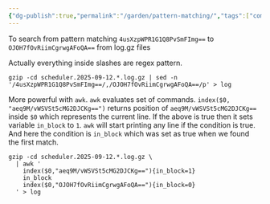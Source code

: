 ```yaml
---
{"dg-publish":true,"permalink":"/garden/pattern-matching/","tags":["compilation","gz","log","zgrep","gzip","awk"]}
---
```


To search from pattern matching `4usXzpWPR1G1Q8PvSmFImg==` to `OJOH7fOvRiimCgrwgAFoQA==` from log.gz files

Actually everything inside slashes are regex pattern. 

```
gzip -cd scheduler.2025-09-12.*.log.gz | sed -n '/4usXzpWPR1G1Q8PvSmFImg==/,/OJOH7fOvRiimCgrwgAFoQA==/p' > log
```


More powerful with `awk`. 
`awk` evaluates set of commands. 
`index($0, "aeq9M/vWSVSt5cMG2DJCKg==")` returns position of `aeq9M/vWSVSt5cMG2DJCKg==` inside `$0` which represents the current line.
If the above is true then it sets variable `in_block` to `1`.
`awk` will start printing any line if the condition is true. And here the condition is `in_block` which was set as true when we found the first match.

```
gzip -cd scheduler.2025-09-12.*.log.gz \
  | awk '
    index($0,"aeq9M/vWSVSt5cMG2DJCKg=="){in_block=1}
    in_block
    index($0,"OJOH7fOvRiimCgrwgAFoQA=="){in_block=0}
  ' > log

```
